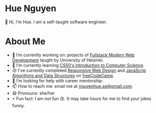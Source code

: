 # Hue Nguyen
:wave: Hi, I'm Hue. I am a self-taught software engineer.

# About Me

- 🔭 I’m currently working on: projects of [Fullstack Modern Web Development](https://fullstackopen.com/en/#course-contents) taught by University of Helsinki.
- 🌱 I’m currently learning [CS50's Introduction to Computer Science](https://learning.edx.org/course/course-v1:HarvardX+CS50+X/block-v1:HarvardX+CS50+X+type@sequential+block@3c550787b1d1470bbdba91d14392bd43/block-v1:HarvardX+CS50+X+type@vertical+block@ffc346411661409a901306ca7c2b7b54).
- :cry: I've currently completed [Responsive Web Design](https://www.freecodecamp.org/learn/2022/responsive-web-design/) and [JavaScrip Algorithms and Data Structures](https://www.freecodecamp.org/learn/javascript-algorithms-and-data-structures/) on [freeCodeCamp](https://www.freecodecamp.org/).
- 🤔 I’m looking for help with career mentorship.
- 📫 How to reach me: email me at nguyenhue.se@gmail.com.
- 😄 Pronouns: she/her
- ⚡ Fun fact: I am not fun :cry:. It may take hours for me to find your jokes funny.
